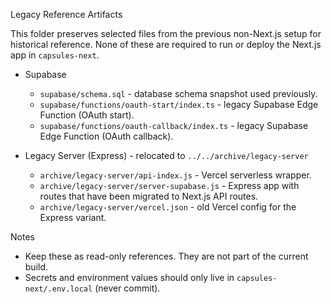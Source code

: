 Legacy Reference Artifacts

This folder preserves selected files from the previous non-Next.js setup for historical reference. None of these are required to run or deploy the Next.js app in `capsules-next`.

- Supabase
  - `supabase/schema.sql` - database schema snapshot used previously.
  - `supabase/functions/oauth-start/index.ts` - legacy Supabase Edge Function (OAuth start).
  - `supabase/functions/oauth-callback/index.ts` - legacy Supabase Edge Function (OAuth callback).

- Legacy Server (Express) - relocated to `../../archive/legacy-server`
  - `archive/legacy-server/api-index.js` - Vercel serverless wrapper.
  - `archive/legacy-server/server-supabase.js` - Express app with routes that have been migrated to Next.js API routes.
  - `archive/legacy-server/vercel.json` - old Vercel config for the Express variant.

Notes
- Keep these as read-only references. They are not part of the current build.
- Secrets and environment values should only live in `capsules-next/.env.local` (never commit).
